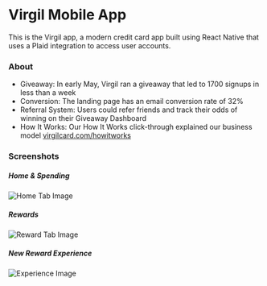 # Virgil Mobile App

This is the Virgil app, a modern credit card app built using React Native that uses a Plaid integration to access user accounts.

### About

* Giveaway: In early May, Virgil ran a giveaway that led to 1700 signups in less than a week
* Conversion: The landing page has an email conversion rate of 32%
* Referral System: Users could refer friends and track their odds of winning on their Giveaway Dashboard
* How It Works: Our How It Works click-through explained our business model [virgilcard.com/howitworks](https://virgilcard.com/howitworks)

### Screenshots

##### Home & Spending
 
![Home Tab Image](https://github.com/kevinkoste/virgil-mobile-app/blob/master/src/assets/readme/home.png)

##### Rewards
 
![Reward Tab Image](https://github.com/kevinkoste/virgil-mobile-app/blob/master/src/assets/readme/rewards.png)

##### New Reward Experience
 
![Experience Image](https://github.com/kevinkoste/virgil-mobile-app/blob/master/src/assets/readme/experience.png)


